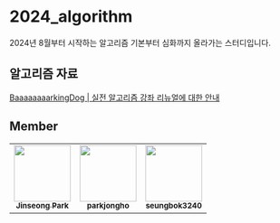 # 2024_algorithm

2024년 8월부터 시작하는 알고리즘 기본부터 심화까지 올라가는 스터디입니다.

## 알고리즘 자료

[BaaaaaaaarkingDog | 실전 알고리즘 강좌 리뉴얼에 대한 안내](https://blog.encrypted.gg/919)

## Member

<table>
  <tr>
   <td align="center">
   <a href="https://github.com/ssg-js"><img src="https://avatars.githubusercontent.com/ssg-js" width="100px;" alt=""/>
       <br /><sub><b>Jinseong Park
</b><br></sub></a>
   </td>
   <td align="center">
   <a href="https://github.com/jonghopark1014"><img src="https://avatars.githubusercontent.com/jonghopark1014" width="100px;" alt=""/>
       <br /><sub><b>parkjongho</b><br></sub></a>
   </td>
   <td align="center">
   <a href="https://github.com/seungbok3240"><img src="https://avatars.githubusercontent.com/seungbok3240" width="100px;" alt=""/>
       <br /><sub><b>seungbok3240</b><br></sub></a>
   </td>
  </tr>
</table>
